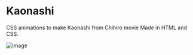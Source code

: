 # Kaonashi
CSS animations to make Kaonashi from Chihiro movie
Made in HTML and CSS. 

![image](https://github.com/Chennelie/Kaonashi/assets/15028924/abc75697-cbbc-4cdd-b948-779d5c4b0fde)
